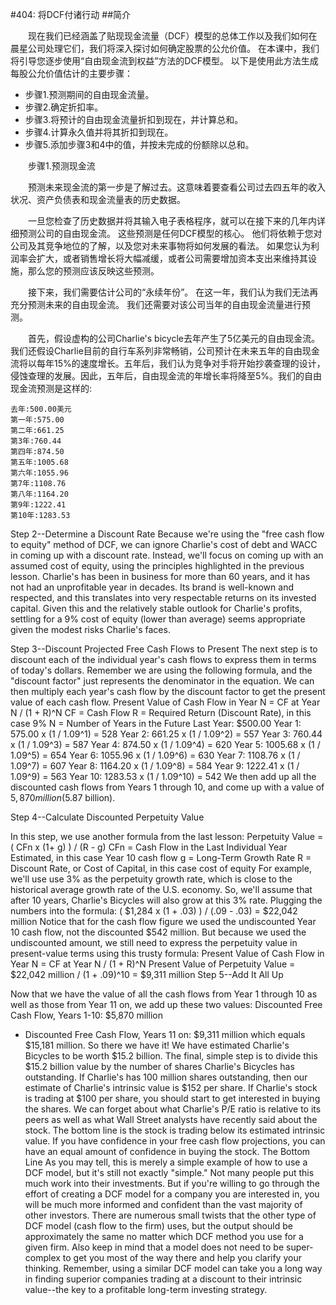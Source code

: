 #404: 将DCF付诸行动
##简介

　　现在我们已经涵盖了贴现现金流量（DCF）模型的总体工作以及我们如何在晨星公司处理它们，我们将深入探讨如何确定股票的公允价值。 在本课中，我们将引导您逐步使用“自由现金流到权益”方法的DCF模型。 以下是使用此方法生成每股公允价值估计的主要步骤：

* 步骤1.预测期间的自由现金流量。
* 步骤2.确定折扣率。
* 步骤3.将预计的自由现金流量折扣到现在，并计算总和。
* 步骤4.计算永久值并将其折扣到现在。
* 步骤5.添加步骤3和4中的值，并按未完成的份额除以总和。

　　步骤1.预测现金流

　　预测未来现金流的第一步是了解过去。这意味着要查看公司过去四五年的收入状况、资产负债表和现金流量表的历史数据。

　　一旦您检查了历史数据并将其输入电子表格程序，就可以在接下来的几年内详细预测公司的自由现金流。 这些预测是任何DCF模型的核心。 他们将依赖于您对公司及其竞争地位的了解，以及您对未来事物将如何发展的看法。 如果您认为利润率会扩大，或者销售增长将大幅减缓，或者公司需要增加资本支出来维持其设施，那么您的预测应该反映这些预测。

　　接下来，我们需要估计公司的“永续年份”。 在这一年，我们认为我们无法再充分预测未来的自由现金流。 我们还需要对该公司当年的自由现金流量进行预测。

　　首先，假设虚构的公司Charlie's bicycle去年产生了5亿美元的自由现金流。我们还假设Charlie目前的自行车系列非常畅销，公司预计在未来五年的自由现金流将以每年15%的速度增长。五年后，我们认为竞争对手将开始抄袭查理的设计，侵蚀查理的发展。因此，五年后，自由现金流的年增长率将降至5%。我们的自由现金流预测是这样的:
```
去年:500.00美元
第一年:575.00
第二年:661.25
第3年:760.44
第四年:874.50
第五年:1005.68
第六年:1055.96
第7年:1108.76
第八年:1164.20
第9年:1222.41
第10年:1283.53
```
Step 2--Determine a Discount Rate
Because we're using the "free cash flow to equity" method of DCF, we can ignore Charlie's cost of debt and WACC in coming up with a discount rate. Instead, we'll focus on coming up with an assumed cost of equity, using the principles highlighted in the previous lesson.
Charlie's has been in business for more than 60 years, and it has not had an unprofitable year in decades. Its brand is well-known and respected, and this translates into very respectable returns on its invested capital. Given this and the relatively stable outlook for Charlie's profits, settling for a 9% cost of equity (lower than average) seems appropriate given the modest risks Charlie's faces.

Step 3--Discount Projected Free Cash Flows to Present
The next step is to discount each of the individual year's cash flows to express them in terms of today's dollars. Remember we are using the following formula, and the "discount factor" just represents the denominator in the equation. We can then multiply each year's cash flow by the discount factor to get the present value of each cash flow.
Present Value of Cash Flow in Year N =
CF at Year N / (1 + R)^N
CF = Cash Flow
R = Required Return (Discount Rate), in this case 9%
N = Number of Years in the Future
Last Year: $500.00
Year 1: 575.00 x (1 / 1.09^1) = 528
Year 2: 661.25 x (1 / 1.09^2) = 557
Year 3: 760.44 x (1 / 1.09^3) = 587
Year 4: 874.50 x (1 / 1.09^4) = 620
Year 5: 1005.68 x (1 / 1.09^5) = 654
Year 6: 1055.96 x (1 / 1.09^6) = 630
Year 7: 1108.76 x (1 / 1.09^7) = 607
Year 8: 1164.20 x (1 / 1.09^8) = 584
Year 9: 1222.41 x (1 / 1.09^9) = 563
Year 10: 1283.53 x (1 / 1.09^10) = 542
We then add up all the discounted cash flows from Years 1 through 10, and come up with a value of $5,870 million ($5.87 billion).

Step 4--Calculate Discounted Perpetuity Value

In this step, we use another formula from the last lesson:
Perpetuity Value =
( CFn x (1+ g) ) / (R - g)
CFn = Cash Flow in the Last Individual Year Estimated, in this case Year 10 cash flow
g = Long-Term Growth Rate
R = Discount Rate, or Cost of Capital, in this case cost of equity
For example, we'll use use 3% as the perpetuity growth rate, which is close to the historical average growth rate of the U.S. economy. So, we'll assume that after 10 years, Charlie's Bicycles will also grow at this 3% rate. Plugging the numbers into the formula:
( $1,284 x (1 + .03) ) / (.09 - .03) = $22,042 million
Notice that for the cash flow figure we used the undiscounted Year 10 cash flow, not the discounted $542 million. But because we used the undiscounted amount, we still need to express the perpetuity value in present-value terms using this trusty formula:
Present Value of Cash Flow in Year N =
CF at Year N / (1 + R)^N
Present Value of Perpetuity Value =
$22,042 million / (1 + .09)^10 = $9,311 million
Step 5--Add It All Up

Now that we have the value of all the cash flows from Year 1 through 10 as well as those from Year 11 on, we add up these two values:
Discounted Free Cash Flow, Years 1-10: $5,870 million
+ Discounted Free Cash Flow, Years 11 on: $9,311 million
which equals $15,181 million.
So there we have it! We have estimated Charlie's Bicycles to be worth $15.2 billion. The final, simple step is to divide this $15.2 billion value by the number of shares Charlie's Bicycles has outstanding. If Charlie's has 100 million shares outstanding, then our estimate of Charlie's intrinsic value is $152 per share.
If Charlie's stock is trading at $100 per share, you should start to get interested in buying the shares. We can forget about what Charlie's P/E ratio is relative to its peers as well as what Wall Street analysts have recently said about the stock. The bottom line is the stock is trading below its estimated intrinsic value. If you have confidence in your free cash flow projections, you can have an equal amount of confidence in buying the stock.
The Bottom Line
As you may tell, this is merely a simple example of how to use a DCF model, but it's still not exactly "simple." Not many people put this much work into their investments. But if you're willing to go through the effort of creating a DCF model for a company you are interested in, you will be much more informed and confident than the vast majority of other investors.
There are numerous small twists that the other type of DCF model (cash flow to the firm) uses, but the output should be approximately the same no matter which DCF method you use for a given firm. Also keep in mind that a model does not need to be super-complex to get you most of the way there and help you clarify your thinking. Remember, using a similar DCF model can take you a long way in finding superior companies trading at a discount to their intrinsic value--the key to a profitable long-term investing strategy.

